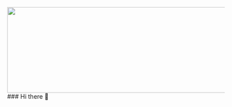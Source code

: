 <div id="header" align="center">
  <img src="https://media.giphy.com/media/v1.Y2lkPTc5MGI3NjExaHpqaWtldzM3a2QwZHF3cjQ3c2EzeHNucGtyNnNvMDk4MjJlamZmcSZlcD12MV9pbnRlcm5hbF9naWZfYnlfaWQmY3Q9Zw/lbcLMX9B6sTsGjUmS3/giphy.gif" height="200" width="600" />
</div>
### Hi there 👋

<!--
**gabriccv/gabriccv** is a ✨ _special_ ✨ repository because its `README.md` (this file) appears on your GitHub profile.

Here are some ideas to get you started:

- 🔭 I’m currently working on ...
- 🌱 I’m currently learning ...
- 👯 I’m looking to collaborate on ...
- 🤔 I’m looking for help with ...
- 💬 Ask me about ...
- 📫 How to reach me: ...
- 😄 Pronouns: ...
- ⚡ Fun fact: ...
-->
